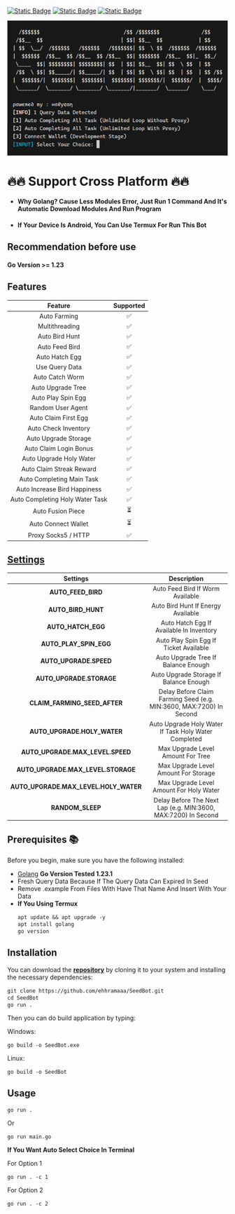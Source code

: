[![Static Badge](https://img.shields.io/badge/Telegram-Bot%20Link-Link?style=for-the-badge&logo=Telegram&logoColor=white&logoSize=auto&color=blue)](http://t.me/seed_coin_bot/app?startapp=5024522783)
[![Static Badge](https://img.shields.io/badge/Telegram-Channel%20Link-Link?style=for-the-badge&logo=Telegram&logoColor=white&logoSize=auto&color=blue)](https://t.me/bansos_code)
[![Static Badge](https://img.shields.io/badge/Telegram-Chat%20Link-Link?style=for-the-badge&logo=Telegram&logoColor=white&logoSize=auto&color=blue)](https://t.me/bansos_code_chat)

![demo](https://raw.githubusercontent.com/ehhramaaa/SeedBot/main/demo/Screenshot_4.png)

# 🔥🔥 Support Cross Platform 🔥🔥

- #### Why Golang? Cause Less Modules Error, Just Run 1 Command And It's Automatic Download Modules And Run Program

- #### If Your Device Is Android, You Can Use Termux For Run This Bot

## Recommendation before use

#### Go Version >= 1.23

## Features

|             Feature             | Supported |
| :-----------------------------: | :-------: |
|          Auto Farming           |    ✅     |
|         Multithreading          |    ✅     |
|         Auto Bird Hunt          |    ✅     |
|         Auto Feed Bird          |    ✅     |
|         Auto Hatch Egg          |    ✅     |
|         Use Query Data          |    ✅     |
|         Auto Catch Worm         |    ✅     |
|        Auto Upgrade Tree        |    ✅     |
|       Auto Play Spin Egg        |    ✅     |
|        Random User Agent        |    ✅     |
|      Auto Claim First Egg       |    ✅     |
|      Auto Check Inventory       |    ✅     |
|      Auto Upgrade Storage       |    ✅     |
|     Auto Claim Login Bonus      |    ✅     |
|     Auto Upgrade Holy Water     |    ✅     |
|    Auto Claim Streak Reward     |    ✅     |
|    Auto Completing Main Task    |    ✅     |
|  Auto Increase Bird Happiness   |    ✅     |
| Auto Completing Holy Water Task |    ✅     |
|        Auto Fusion Piece        |    ⏳     |
|       Auto Connect Wallet       |    ⏳     |
|       Proxy Socks5 / HTTP       |    ✅     |

## [Settings](https://github.com/ehhramaaa/SeedBot/blob/main/config.yml)

|               Settings                |                             Description                             |
| :-----------------------------------: | :-----------------------------------------------------------------: |
|          **AUTO_FEED_BIRD**           |                  Auto Feed Bird If Worm Available                   |
|          **AUTO_BIRD_HUNT**           |                 Auto Bird Hunt If Energy Available                  |
|          **AUTO_HATCH_EGG**           |              Auto Hatch Egg If Available In Inventory               |
|        **AUTO_PLAY_SPIN_EGG**         |               Auto Play Spin Egg If Ticket Available                |
|        **AUTO_UPGRADE.SPEED**         |                 Auto Upgrade Tree If Balance Enough                 |
|       **AUTO_UPGRADE.STORAGE**        |               Auto Upgrade Storage If Balance Enough                |
|     **CLAIM_FARMING_SEED_AFTER**      | Delay Before Claim Farming Seed (e.g. MIN:3600, MAX:7200) In Second |
|      **AUTO_UPGRADE.HOLY_WATER**      |        Auto Upgrade Holy Water If Task Holy Water Completed         |
|   **AUTO_UPGRADE.MAX_LEVEL.SPEED**    |                  Max Upgrade Level Amount For Tree                  |
|  **AUTO_UPGRADE.MAX_LEVEL.STORAGE**   |                Max Upgrade Level Amount For Storage                 |
| **AUTO_UPGRADE.MAX_LEVEL.HOLY_WATER** |               Max Upgrade Level Amount For Holy Water               |
|           **RANDOM_SLEEP**            |    Delay Before The Next Lap (e.g. MIN:3600, MAX:7200) In Second    |

## Prerequisites 📚

Before you begin, make sure you have the following installed:

- [Golang](https://go.dev/doc/install) **Go Version Tested 1.23.1**
- Fresh Query Data Because If The Query Data Can Expired In Seed
- Remove .example From Files With Have That Name And Insert With Your Data
- **If You Using Termux**
  ```shell
  apt update && apt upgrade -y
  apt install golang
  go version
  ```

## Installation

You can download the [**repository**](https://github.com/ehhramaaa/SeedBot.git) by cloning it to your system and installing the necessary dependencies:

```shell
git clone https://github.com/ehhramaaa/SeedBot.git
cd SeedBot
go run .
```

Then you can do build application by typing:

Windows:

```shell
go build -o SeedBot.exe
```

Linux:

```shell
go build -o SeedBot
```

## Usage

```shell
go run .
```

Or

```shell
go run main.go
```

**If You Want Auto Select Choice In Terminal**

For Option 1

```shell
go run . -c 1
```

For Option 2

```shell
go run . -c 2
```
